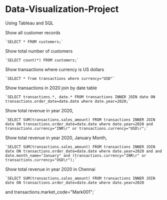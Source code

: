 # Data-Visualization-Project
Using Tableau and SQL

Show all customer records

    `SELECT * FROM customers;`

Show total number of customers

    `SELECT count(*) FROM customers;`

Show transactions where currency is US dollars

    `SELECT * from transactions where currency="USD"`

Show transactions in 2020 join by date table

    `SELECT transactions.*, date.* FROM transactions INNER JOIN date ON transactions.order_date=date.date where date.year=2020;`

Show total revenue in year 2020,

    `SELECT SUM(transactions.sales_amount) FROM transactions INNER JOIN date ON transactions.order_date=date.date where date.year=2020 and transactions.currency="INR\r" or transactions.currency="USD\r";`
	
Show total revenue in year 2020, January Month,

    `SELECT SUM(transactions.sales_amount) FROM transactions INNER JOIN date ON transactions.order_date=date.date where date.year=2020 and and date.month_name="January" and (transactions.currency="INR\r" or transactions.currency="USD\r");`

Show total revenue in year 2020 in Chennai

    `SELECT SUM(transactions.sales_amount) FROM transactions INNER JOIN date ON transactions.order_date=date.date where date.year=2020
and transactions.market_code="Mark001";`
